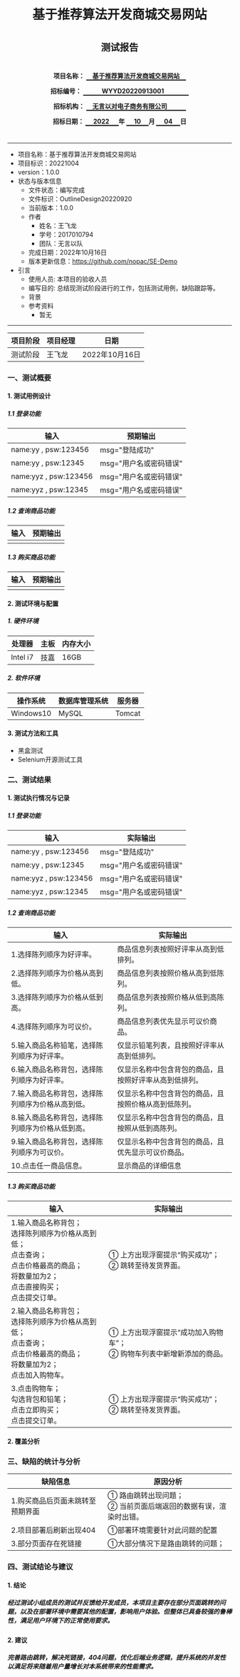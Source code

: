 <center>  

# 基于推荐算法开发商城交易网站
#
#
## 测试报告
#
#
#

__项目名称：
<span style="border-bottom:2px solid black;">
&emsp;基于推荐算法开发商城交易网站&emsp;</span>__

**招标编号：
<span style="border-bottom:2px solid black;">
&emsp;&emsp;&emsp;WYYD20220913001&emsp;&emsp;&emsp;&emsp;</span>**

**招标机构：
<span style="border-bottom:2px solid black;">
&emsp;无言以对电子商务有限公司&emsp;&emsp;&emsp;</span>**

**招标日期：
<span style="border-bottom:2px solid black;">&nbsp;&ensp;&ensp;2022&ensp;&ensp;&ensp;</span>年
<span style="border-bottom:2px solid black;">&nbsp;&emsp;10&emsp;&nbsp;</span>月
<span style="border-bottom:2px solid black;">&emsp;&nbsp;04&emsp;&nbsp;</span>日**
</center>  

#

---
* 项目名称：基于推荐算法开发商城交易网站
* 项目标识：20221004
* version：1.0.0
* 状态与版本信息
    * 文件状态：编写完成
    * 文件标识：OutlineDesign20220920
    * 当前版本：1.0.0
    * 作者
        * 姓名：王飞龙
        * 学号：2017010794
        * 团队：无言以队
    * 完成日期：2022年10月16日
    * 版本更新信息：https://github.com/nopac/SE-Demo
* 引言
    * 使用人员: 本项目的验收人员
    * 编写目的: 总结现测试阶段进行的工作，包括测试用例，缺陷跟踪等。
    * 背景
    * 参考资料
        * 暂无

---


|项目阶段|项目经理|日期|
|---|---|---|
|测试阶段|王飞龙|2022年10月16日|

### 一、测试概要
#### 1. 测试用例设计
##### 1.1 登录功能
|输入|预期输出|
|---|---|
|name:yy , psw:123456|msg="登陆成功"|
|name:yy , psw:12345|msg="用户名或密码错误"|
|name:yyz , psw:123456|msg="用户名或密码错误"|
|name:yyz , psw:12345|msg="用户名或密码错误"|

##### 1.2 查询商品功能
|输入|预期输出|
|---|---|
|||

##### 1.3 购买商品功能
|输入|预期输出|
|---|---|
|||

#### 2. 测试环境与配置
##### 1. 硬件环境
|处理器|主板|内存大小|
|---|---|---|
|Intel i7|技嘉|16GB|
##### 2. 软件环境
|操作系统|数据库管理系统|服务器|
|---|---|---|
|Windows10|MySQL|Tomcat|
#### 3. 测试方法和工具
* 黑盒测试
* Selenium开源测试工具

### 二、测试结果
#### 1. 测试执行情况与记录
##### 1.1 登录功能
|输入|实际输出|
|---|---|
|name:yy , psw:123456|msg="登陆成功"|
|name:yy , psw:12345|msg="用户名或密码错误"|
|name:yyz , psw:123456|msg="用户名或密码错误"|
|name:yyz , psw:12345|msg="用户名或密码错误"|

##### 1.2 查询商品功能
|输入|实际输出|
|---|---|
|1.选择陈列顺序为好评率。 |商品信息列表按照好评率从高到低排列。|
|2.选择陈列顺序为价格从高到低。|商品信息列表按照价格从高到低陈列。|
|3.选择陈列顺序为价格从低到高。|商品信息列表按照价格从低到高陈列。|
|4.选择陈列顺序为可议价。|商品信息列表优先显示可议价商品。 |
|5.输入商品名称铅笔，选择陈列顺序为好评率。    | 仅显示铅笔列表，且按照好评率从高到低排列。       |
|6.输入商品名称背包，选择陈列顺序为好评率。    | 仅显示名称中包含背包的商品，且按照好评率从高到低排列。 |
|7.输入商品名称背包，选择陈列顺序为价格从高到低。 | 仅显示名称中包含背包的商品，且按照价格从高到低陈列。  |
|8.输入商品名称背包，选择陈列顺序为价格从低到高。 | 仅显示名称中包含背包的商品，且按照从低到高陈列。    |
|9.输入商品名称背包，选择陈列顺序为可议价。    | 仅显示名称中包含背包的商品，且优先显示可议价商品。   |
|10.点击任一商品信息。              | 显示商品的详细信息                   |


##### 1.3 购买商品功能
|输入|实际输出|
|---|---|
| 1.输入商品名称背包；<br/>选择陈列顺序为价格从高到低；<br/>点击查询；<br/>点击价格最高的商品；<br/>将数量加为2；<br/>点击直接购买；<br/>点击提交订单。 | ① 上方出现浮窗提示“购买成功”；<br/>② 跳转至待发货界面。          |
| 2.输入商品名称背包；<br/>选择陈列顺序为价格从高到低；<br/>点击查询；<br/>点击价格最高的商品；<br/>将数量加为2；<br/>点击加入购物车。            | ① 上方出现浮窗提示“成功加入购物车”；<br/>② 购物车列表中新增新添加的商品。 |
| 3.点击购物车；<br/>勾选背包和铅笔；<br/>点击立即购买；<br/>点击提交订单。                                               | ① 上方出现浮窗提示“购买成功”；<br/>② 跳转至待发货界面。          |


#### 2. 覆盖分析
### 三、缺陷的统计与分析

|缺陷信息|原因分析|
|---|---|
|1.购买商品后页面未跳转至预期界面|① 路由跳转出现问题；<br>② 当前页面后端返回的数据有误，渲染时出错。|
|2.项目部署后刷新出现404|①部署环境需要针对此问题的配置|
|3.部分页面存在死链接|①大部分情况下是路由跳转的问题；|

### 四、测试结论与建议
#### 1. 结论
##### 经过测试小组成员的测试并反馈给开发成员，本项目主要存在部分页面跳转的问题，以及在部署环境中需要其他的配置，影响用户体验。但整体已具备较强的鲁棒性，满足用户环境下的正常使用要求。
#### 2. 建议
##### 完善路由跳转，解决死链接，404问题，优化后端业务逻辑，提升系统的并发性以满足将来随着用户量增长对本系统带来的性能需求。